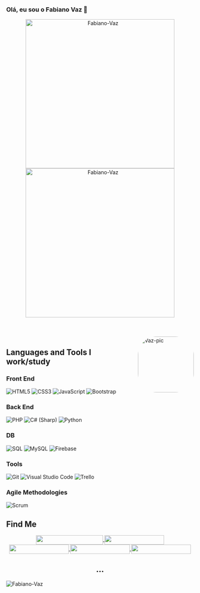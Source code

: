 ### Olá, eu sou o Fabiano Vaz 👋

<div align="center">
 <a href="https://github.com/fabiano-vaz">
   <img align="center" width="400px" src="https://github-readme-streak-stats.herokuapp.com?user=Fabiano-Vaz&theme=dark&hide_border=true&date_format=M%20j%5B%2C%20Y%5D" alt="Fabiano-Vaz" />
 </a>
 <a href="https://github.com/fabiano-vaz">
   <img align="center" width="400px" src="https://github-readme-stats.vercel.app/api?username=fabiano-vaz&theme=slateorange&show_icons=true" alt="Fabiano-Vaz" />
 </a>
</div>

<div style="display: inline_block"><br><br><br>

  <img align="right" alt="Vaz-pic" height="150" style="border-radius:50px;" src="https://lh3.googleusercontent.com/a-/AOh14Gh_E7RPH83eM9IDc_RqmiWsjWv_WbPiw9_z_Hy9Su4=s317-p-rw-no">
</div>


## Languages and Tools I work/study

### Front End
![HTML5](https://img.shields.io/badge/html5-%23E34F26.svg?style=for-the-badge&logo=html5&logoColor=white)
![CSS3](https://img.shields.io/badge/css3-%231572B6.svg?style=for-the-badge&logo=css3&logoColor=white)
![JavaScript](https://img.shields.io/badge/javascript-%23323330.svg?style=for-the-badge&logo=javascript&logoColor=%23F7DF1E)
![Bootstrap](https://img.shields.io/badge/bootstrap-%23563D7C.svg?style=for-the-badge&logo=bootstrap&logoColor=white)


### Back End
![PHP](https://img.shields.io/badge/PHP-777BB4?style=for-the-badge&logo=php&logoColor=white)
![C# (Sharp)](https://img.shields.io/badge/C%23-239120?style=for-the-badge&logo=c-sharp&logoColor=white)
![Python](https://img.shields.io/badge/Python-3776AB?style=for-the-badge&logo=python&logoColor=white)


### DB
![SQL](https://img.shields.io/badge/sql-%231572B6.svg?style=for-the-badge&logo=sql&logoColor=white)
![MySQL](https://img.shields.io/badge/mysql-%231572B6.svg?style=for-the-badge&logo=mysql&logoColor=white)
![Firebase]( https://img.shields.io/badge/Firebase-F29D0C?style=for-the-badge&logo=firebase&logoColor=white)


### Tools
![Git](https://img.shields.io/badge/git-%23F05033.svg?style=for-the-badge&logo=git&logoColor=white)
![Visual Studio Code](https://img.shields.io/badge/Visual%20Studio%20Code-0078d7.svg?style=for-the-badge&logo=visual-studio-code&logoColor=white)
![Trello](https://img.shields.io/badge/trello-%23323330.svg?style=for-the-badge&logo=trello&logoColor=blue)

### Agile Methodologies
![Scrum](https://img.shields.io/badge/scrum-black.svg?style=for-the-badge&logo=scrum&logoColor=white)


## **Find Me**

<div align="center">
  <span>
    <a href="https://www.linkedin.com/in/fabiano-vaz/">
      <img align="center" src="https://img.shields.io/static/v1?logo=linkedin&label=View:&message=Linkedin&color=blue&style=for-the-badge" height=25 width=180 />
    </a>
    <a href="mailto:fabiano-vaz@live.com">
      <img align="center" src="https://img.shields.io/static/v1?&logo=outlock&label=Hotmail:&message=Email&color=red&style=for-the-badge" height=25 width=160 />
    </a>
    <a href="https://api.whatsapp.com/send?phone=5535997019839&text=Oi%2C%20te%20achei%20no%20GIT!%20%3DD">
      <img align="center" src="https://img.shields.io/static/v1?&logo=whatsapp&label=Send->&message=Whatsapp&color=%234ea94b&style=for-the-badge" height=25 width=160 />
    </a>
    <a href="https://www.instagram.com/fabiano_vaz_/">
      <img align="center" src="https://img.shields.io/badge/Instagram-E4405F?style=for-the-badge&logo=instagram&logoColor=white&label=View&message=Instagram" height=25 width=160 />
    </a>
       <a href="https://www.facebook.com/Fabiano.Vaz.ADS">
      <img align="center" src="https://img.shields.io/badge/Facebook-1877F2?style=for-the-badge&logo=facebook&logoColor=white&label=View&message=Facebook" height=25 width=160 />
    </a>
  </span </div>

 
## **...**
  <p align="left"> <img src="https://komarev.com/ghpvc/?username=Fabiano-Vaz&style=plastic" alt="Fabiano-Vaz" /></p>
